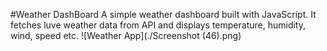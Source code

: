 #Weather DashBoard
A simple weather dashboard built with JavaScript.
It fetches luve weather data from API and displays temperature, humidity, wind, speed etc.
![Weather App](./Screenshot (46).png)
